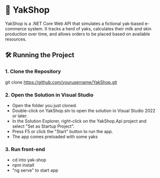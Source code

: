 # 🐂 YakShop

YakShop is a .NET Core Web API that simulates a fictional yak-based e-commerce system. It tracks a herd of yaks, calculates their milk and skin production over time, and allows orders to be placed based on available resources.


## 🛠️ Running the Project

### 1. Clone the Repository

git clone https://github.com/yourusername/YakShop.git

### 2. Open the Solution in Visual Studio
- Open the folder you just cloned.
- Double-click on YakShop.sln to open the solution in Visual Studio 2022 or later.
- In the Solution Explorer, right-click on the YakShop.Api project and select "Set as Startup Project".
- Press F5 or click the "Start" button to run the app.
- The app comes preloaded with some yaks

### 3. Run front-end
- cd into yak-shop
- npm install
- "ng serve" to start app
